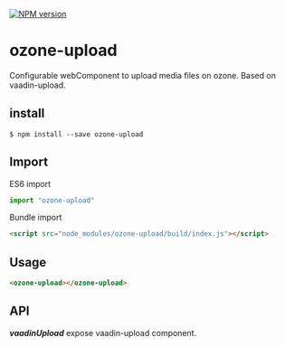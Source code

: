 [![NPM version][npm-image]][npm-url]
# ozone-upload

Configurable webComponent to upload media files on ozone. Based on vaadin-upload.

## install

```
$ npm install --save ozone-upload
```

## Import

ES6 import
```javaScript
import "ozone-upload"
```

Bundle import
```html
<script src="node_modules/ozone-upload/build/index.js"></script>
```

## Usage

```html
<ozone-upload></ozone-upload>
```

## API

__*vaadinUpload*__ expose vaadin-upload component.


[npm-image]: https://badge.fury.io/js/ozone-upload.svg
[npm-url]: https://npmjs.org/package/ozone-upload

